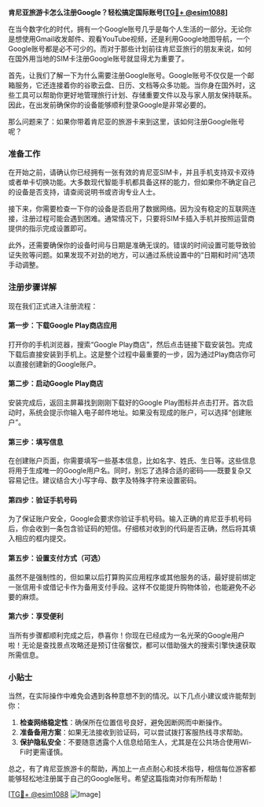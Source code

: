 **肯尼亚旅游卡怎么注册Google？轻松搞定国际账号[[TG💪+ @esim1088](https://t.me/s/esim1088)]**

在当今数字化的时代，拥有一个Google账号几乎是每个人生活的一部分。无论你是想使用Gmail收发邮件、观看YouTube视频，还是利用Google地图导航，一个Google账号都是必不可少的。而对于那些计划前往肯尼亚旅行的朋友来说，如何在国外用当地的SIM卡注册Google账号就显得尤为重要了。

首先，让我们了解一下为什么需要注册Google账号。Google账号不仅仅是一个邮箱服务，它还连接着你的谷歌云盘、日历、文档等众多功能。当你身在国外时，这些工具可以帮助你更好地管理旅行计划、存储重要文件以及与家人朋友保持联系。因此，在出发前确保你的设备能够顺利登录Google是非常必要的。

那么问题来了：如果你带着肯尼亚的旅游卡来到这里，该如何注册Google账号呢？

### 准备工作

在开始之前，请确认你已经拥有一张有效的肯尼亚SIM卡，并且手机支持双卡双待或者单卡切换功能。大多数现代智能手机都具备这样的能力，但如果你不确定自己的设备是否支持，请查阅说明书或咨询专业人士。

接下来，你需要检查一下你的设备是否启用了数据网络。因为没有稳定的互联网连接，注册过程可能会遇到困难。通常情况下，只要将SIM卡插入手机并按照运营商提供的指示完成设置即可。

此外，还需要确保你的设备时间与日期是准确无误的。错误的时间设置可能导致验证失败等问题。如果发现不对劲的地方，可以通过系统设置中的“日期和时间”选项手动调整。

### 注册步骤详解

现在我们正式进入注册流程：

#### 第一步：下载Google Play商店应用

打开你的手机浏览器，搜索“Google Play商店”，然后点击链接下载安装包。完成下载后直接安装到手机上。这是整个过程中最重要的一步，因为通过Play商店你可以直接创建新的Google账户。

#### 第二步：启动Google Play商店

安装完成后，返回主屏幕找到刚刚下载好的Google Play图标并点击打开。首次启动时，系统会提示你输入电子邮件地址。如果没有现成的账户，可以选择“创建账户”。

#### 第三步：填写信息

在创建账户页面，你需要填写一些基本信息，比如名字、姓氏、生日等。这些信息将用于生成唯一的Google用户名。同时，别忘了选择合适的密码——既要复杂又容易记住。建议结合大小写字母、数字及特殊字符来设置密码。

#### 第四步：验证手机号码

为了保证账户安全，Google会要求你验证手机号码。输入正确的肯尼亚手机号码后，你会收到一条包含验证码的短信。仔细核对收到的代码是否正确，然后将其填入相应的框内提交。

#### 第五步：设置支付方式（可选）

虽然不是强制性的，但如果以后打算购买应用程序或其他服务的话，最好提前绑定一张信用卡或借记卡作为备用支付手段。这样不仅能提升购物体验，也能避免不必要的麻烦。

#### 第六步：享受便利

当所有步骤都顺利完成之后，恭喜你！你现在已经成为一名光荣的Google用户啦！无论是查找景点攻略还是预订住宿餐饮，都可以借助强大的搜索引擎快速获取所需信息。

### 小贴士

当然，在实际操作中难免会遇到各种意想不到的情况。以下几点小建议或许能帮到你：

1. **检查网络稳定性**：确保所在位置信号良好，避免因断网而中断操作。
2. **准备备用方案**：如果无法接收到验证码，可以尝试拨打客服热线寻求帮助。
3. **保护隐私安全**：不要随意透露个人信息给陌生人，尤其是在公共场合使用Wi-Fi时更需谨慎。

总之，有了肯尼亚旅游卡的帮助，再加上一点点耐心和技术指导，相信每位游客都能够轻松地注册属于自己的Google账号。希望这篇指南对你有所帮助！

[[TG💪+ @esim1088](https://t.me/s/esim1088) ![Image](https://i.postimg.cc/4NQfJmqS/Snipaste-2025-05-13-00-14-12.png)]